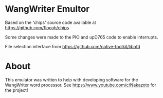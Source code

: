 # WangWriter Emultor

Based on the 'chips' source code available at https://github.com/floooh/chips

Some changes were made to the PIO and upD765 code to enable interrupts.

File selection interface from https://github.com/native-toolkit/libnfd

# About

This emulator was written to help with developing software for the WangWriter word processor.
See https://www.youtube.com/c/Nakazoto for the project!